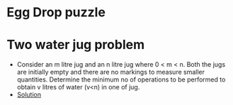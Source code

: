 # Egg Drop puzzle

# Two water jug problem
  * Consider an m litre jug and an n litre jug where 0 < m < n. Both the jugs are initially empty and there are no markings to measure smaller quantities.
    Determine the minimum no of operations to be performed to obtain v litres of water (v<n) in one of jug.
  * [Solution]("https://github.com/Subathra19/Data-Structures-and-Algorithms/blob/main/Exercises/Additional-Exercise/waterjug.c")
